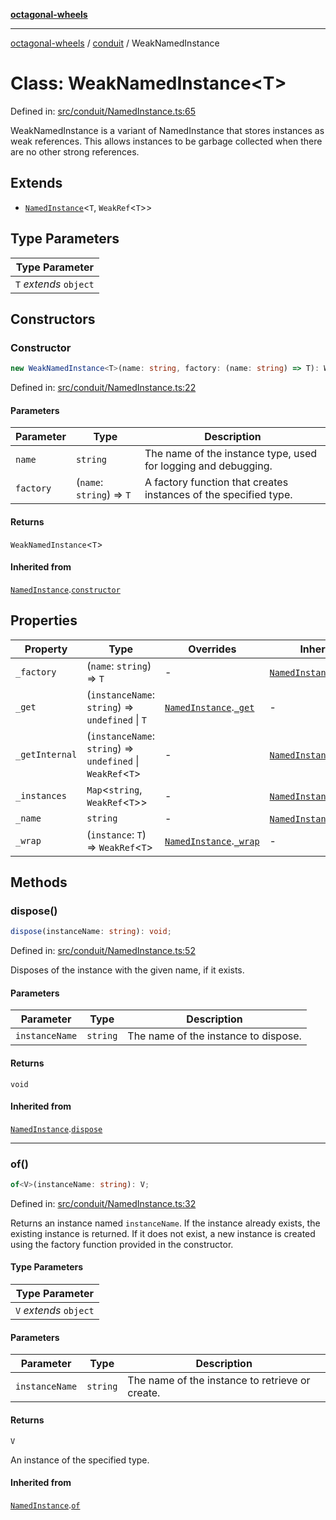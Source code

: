 [**octagonal-wheels**](../../README.md)

***

[octagonal-wheels](../../modules.md) / [conduit](../README.md) / WeakNamedInstance

# Class: WeakNamedInstance\<T\>

Defined in: [src/conduit/NamedInstance.ts:65](https://github.com/vrtmrz/octagonal-wheels/blob/main/src/conduit/NamedInstance.ts#L65)

WeakNamedInstance is a variant of NamedInstance that stores instances as weak references.
This allows instances to be garbage collected when there are no other strong references.

## Extends

- [`NamedInstance`](../NamedInstance/README.md)\<`T`, `WeakRef`\<`T`\>\>

## Type Parameters

| Type Parameter |
| ------ |
| `T` *extends* `object` |

## Constructors

### Constructor

```ts
new WeakNamedInstance<T>(name: string, factory: (name: string) => T): WeakNamedInstance<T>;
```

Defined in: [src/conduit/NamedInstance.ts:22](https://github.com/vrtmrz/octagonal-wheels/blob/main/src/conduit/NamedInstance.ts#L22)

#### Parameters

| Parameter | Type | Description |
| ------ | ------ | ------ |
| `name` | `string` | The name of the instance type, used for logging and debugging. |
| `factory` | (`name`: `string`) => `T` | A factory function that creates instances of the specified type. |

#### Returns

`WeakNamedInstance`\<`T`\>

#### Inherited from

[`NamedInstance`](../NamedInstance/README.md).[`constructor`](../NamedInstance/README.md#constructor)

## Properties

| Property | Type | Overrides | Inherited from | Defined in |
| ------ | ------ | ------ | ------ | ------ |
| <a id="_factory"></a> `_factory` | (`name`: `string`) => `T` | - | [`NamedInstance`](../NamedInstance/README.md).[`_factory`](../NamedInstance/README.md#_factory) | [src/conduit/NamedInstance.ts:12](https://github.com/vrtmrz/octagonal-wheels/blob/main/src/conduit/NamedInstance.ts#L12) |
| <a id="_get"></a> `_get` | (`instanceName`: `string`) => `undefined` \| `T` | [`NamedInstance`](../NamedInstance/README.md).[`_get`](../NamedInstance/README.md#_get) | - | [src/conduit/NamedInstance.ts:70](https://github.com/vrtmrz/octagonal-wheels/blob/main/src/conduit/NamedInstance.ts#L70) |
| <a id="_getinternal"></a> `_getInternal` | (`instanceName`: `string`) => `undefined` \| `WeakRef`\<`T`\> | - | [`NamedInstance`](../NamedInstance/README.md).[`_getInternal`](../NamedInstance/README.md#_getinternal) | [src/conduit/NamedInstance.ts:16](https://github.com/vrtmrz/octagonal-wheels/blob/main/src/conduit/NamedInstance.ts#L16) |
| <a id="_instances"></a> `_instances` | `Map`\<`string`, `WeakRef`\<`T`\>\> | - | [`NamedInstance`](../NamedInstance/README.md).[`_instances`](../NamedInstance/README.md#_instances) | [src/conduit/NamedInstance.ts:11](https://github.com/vrtmrz/octagonal-wheels/blob/main/src/conduit/NamedInstance.ts#L11) |
| <a id="_name"></a> `_name` | `string` | - | [`NamedInstance`](../NamedInstance/README.md).[`_name`](../NamedInstance/README.md#_name) | [src/conduit/NamedInstance.ts:10](https://github.com/vrtmrz/octagonal-wheels/blob/main/src/conduit/NamedInstance.ts#L10) |
| <a id="_wrap"></a> `_wrap` | (`instance`: `T`) => `WeakRef`\<`T`\> | [`NamedInstance`](../NamedInstance/README.md).[`_wrap`](../NamedInstance/README.md#_wrap) | - | [src/conduit/NamedInstance.ts:67](https://github.com/vrtmrz/octagonal-wheels/blob/main/src/conduit/NamedInstance.ts#L67) |

## Methods

### dispose()

```ts
dispose(instanceName: string): void;
```

Defined in: [src/conduit/NamedInstance.ts:52](https://github.com/vrtmrz/octagonal-wheels/blob/main/src/conduit/NamedInstance.ts#L52)

Disposes of the instance with the given name, if it exists.

#### Parameters

| Parameter | Type | Description |
| ------ | ------ | ------ |
| `instanceName` | `string` | The name of the instance to dispose. |

#### Returns

`void`

#### Inherited from

[`NamedInstance`](../NamedInstance/README.md).[`dispose`](../NamedInstance/README.md#dispose)

***

### of()

```ts
of<V>(instanceName: string): V;
```

Defined in: [src/conduit/NamedInstance.ts:32](https://github.com/vrtmrz/octagonal-wheels/blob/main/src/conduit/NamedInstance.ts#L32)

Returns an instance named `instanceName`. If the instance already exists, the existing instance is returned.
If it does not exist, a new instance is created using the factory function provided in the constructor.

#### Type Parameters

| Type Parameter |
| ------ |
| `V` *extends* `object` |

#### Parameters

| Parameter | Type | Description |
| ------ | ------ | ------ |
| `instanceName` | `string` | The name of the instance to retrieve or create. |

#### Returns

`V`

An instance of the specified type.

#### Inherited from

[`NamedInstance`](../NamedInstance/README.md).[`of`](../NamedInstance/README.md#of)
